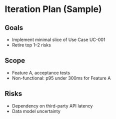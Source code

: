# Iteration Plan (Sample)

## Goals

- Implement minimal slice of Use Case UC-001
- Retire top 1–2 risks


## Scope

- Feature A, acceptance tests
- Non-functional: p95 under 300ms for Feature A


## Risks

- Dependency on third-party API latency
- Data model uncertainty

